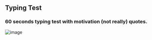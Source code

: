 ## Typing Test

### 60 seconds typing test with motivation (not really) quotes.

![image](https://user-images.githubusercontent.com/52674815/180609234-b41dfe8f-f55b-4924-b1eb-eab495351aeb.png)
